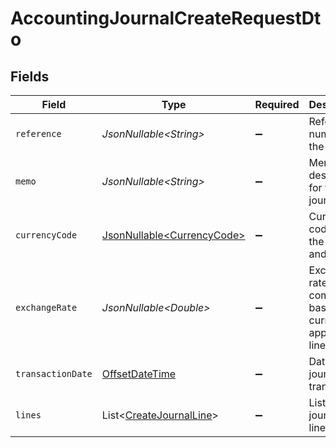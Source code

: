 # AccountingJournalCreateRequestDto


## Fields

| Field                                                                                     | Type                                                                                      | Required                                                                                  | Description                                                                               | Example                                                                                   |
| ----------------------------------------------------------------------------------------- | ----------------------------------------------------------------------------------------- | ----------------------------------------------------------------------------------------- | ----------------------------------------------------------------------------------------- | ----------------------------------------------------------------------------------------- |
| `reference`                                                                               | *JsonNullable\<String>*                                                                   | :heavy_minus_sign:                                                                        | Reference number for the journal                                                          | JRN-2024-001                                                                              |
| `memo`                                                                                    | *JsonNullable\<String>*                                                                   | :heavy_minus_sign:                                                                        | Memo or description for the journal                                                       | Monthly closing entries                                                                   |
| `currencyCode`                                                                            | [JsonNullable\<CurrencyCode>](../../models/components/CurrencyCode.md)                    | :heavy_minus_sign:                                                                        | Currency code for the journal and all lines                                               |                                                                                           |
| `exchangeRate`                                                                            | *JsonNullable\<Double>*                                                                   | :heavy_minus_sign:                                                                        | Exchange rate to company base currency to apply to all lines                              | 1                                                                                         |
| `transactionDate`                                                                         | [OffsetDateTime](https://docs.oracle.com/javase/8/docs/api/java/time/OffsetDateTime.html) | :heavy_minus_sign:                                                                        | Date of the journal transaction                                                           | 2024-03-20T10:00:00Z                                                                      |
| `lines`                                                                                   | List\<[CreateJournalLine](../../models/components/CreateJournalLine.md)>                  | :heavy_minus_sign:                                                                        | List of journal lines                                                                     |                                                                                           |